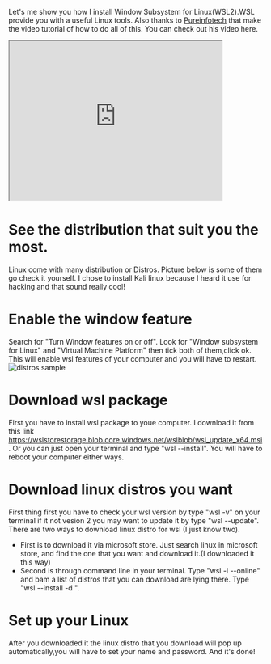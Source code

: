 Let's me show you how I install Window Subsystem for Linux(WSL2).WSL provide you with a useful Linux tools. Also thanks to [Pureinfotech](https://www.youtube.com/c/Pureinfotech) that make the video tutorial of how to do all of this. You can check out his video here.

<iframe width="420" height="315"
src="https://www.youtube.com/embed/n-J9438Mv-s&t=184">
</iframe>

# See the distribution that suit you the most.
Linux come with many distribution or Distros. Picture below is some of them go check it yourself. I chose to install Kali linux because I heard it use for hacking and that sound really cool!

# Enable the window feature
Search for "Turn Window features on or off". Look for "Window subsystem for Linux" and "Virtual Machine Platform" then tick both of them,click ok. This will enable wsl features of your computer and you will have to restart.
![distros sample](https://github.com/Atomute/Thanat.github.io/blob/gh-pages/img/window_feature.png)

# Download wsl package
First you have to install wsl package to youe computer. I download it from this link https://wslstorestorage.blob.core.windows.net/wslblob/wsl_update_x64.msi. Or you can just open your terminal and type "wsl --install". You will have to reboot your computer either ways.

# Download linux distros you want 
First thing first you have to check your wsl version by type "wsl -v" on your terminal if it not vesion 2 you may want to update it by type "wsl --update". There are two ways to download linux distro for wsl (I just know two).
  * First is to download it via microsoft store. Just search linux in microsoft store, and find the one that you want and download it.(I downloaded it this way)
  * Second is through command line in your terminal. Type "wsl -l --online" and bam a list of distros that you can download are lying there. Type "wsl --install -d <Distro>".
  
# Set up your Linux
After you downloaded it the linux distro that you download will pop up automatically,you will have to set your name and password. And it's done!
  
  

